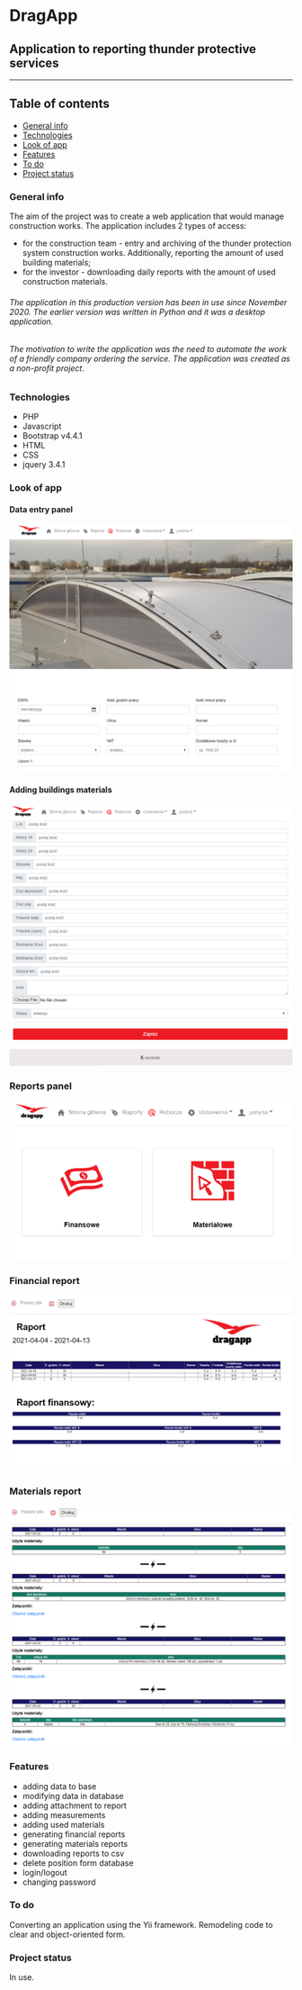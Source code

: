 # DragApp
## Application to reporting thunder protective services
---

## Table of contents
* [General info](#General-info)
* [Technologies](#technologies)
* [Look of app](#look-of-app)
* [Features](#technologies)
* [To do](#technologies)
* [Project status](#technologies)

<a name="General-info">

### General info
The aim of the project was to create a web application that would  manage construction works. The application includes 2 types of access:
* for the construction team - entry and archiving of the thunder protection system construction works. Additionally, reporting the amount of used building materials;
* for the investor - downloading daily reports with the amount of used construction materials.
###### The application in this production version has been in use since November 2020. The earlier version was written in Python and it was a desktop application.

###### The motivation to write the application was the need to automate the work of a friendly company ordering the service. The application was created as a non-profit project.


### Technologies

* PHP
* Javascript
* Bootstrap v4.4.1
* HTML
* CSS
* jquery 3.4.1

### Look of app

#### Data entry panel
![Add data](./printscreens/add_data.png)

#### Adding buildings materials
![Add materials](./printscreens/add_materials.png)

### Reports panel
![Raports](./printscreens/reports.png)

### Financial report
![Financial report](./printscreens/financial_report.png)

### Materials report
![Material report](./printscreens/material_report.png)


### Features
* adding data to base
* modifying data in database
* adding attachment to report
* adding measurements
* adding used materials
* generating financial reports
* generating materials reports
* downloading reports to csv
* delete position form database
* login/logout
* changing password

### To do
Converting an application using the Yii framework. Remodeling code to clear and object-oriented form. 

### Project status
In use. 



